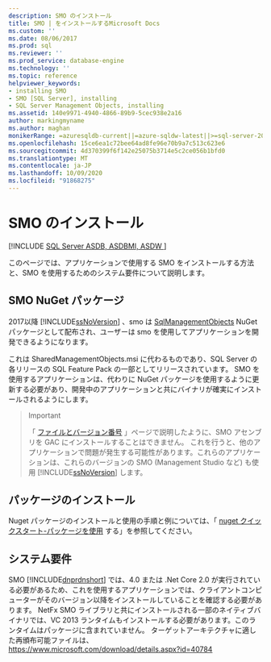 ```yaml
---
description: SMO のインストール
title: SMO | をインストールするMicrosoft Docs
ms.custom: ''
ms.date: 08/06/2017
ms.prod: sql
ms.reviewer: ''
ms.prod_service: database-engine
ms.technology: ''
ms.topic: reference
helpviewer_keywords:
- installing SMO
- SMO [SQL Server], installing
- SQL Server Management Objects, installing
ms.assetid: 140e9971-4940-4866-89b9-5cec938e2a16
author: markingmyname
ms.author: maghan
monikerRange: =azuresqldb-current||=azure-sqldw-latest||>=sql-server-2016||=sqlallproducts-allversions||>=sql-server-linux-2017||=azuresqldb-mi-current
ms.openlocfilehash: 15ce6ea1c72bee64ad8fe96e70b9a7c513c623e6
ms.sourcegitcommit: 4d370399f6f142e25075b3714e5c2ce056b1bfd0
ms.translationtype: MT
ms.contentlocale: ja-JP
ms.lasthandoff: 10/09/2020
ms.locfileid: "91868275"
---
```

# <a name="installing-smo"></a>SMO のインストール

[!INCLUDE [SQL Server ASDB, ASDBMI, ASDW ](../../includes/applies-to-version/sql-asdb-asdbmi-asa.md)]

このページでは、アプリケーションで使用する SMO をインストールする方法と、SMO を使用するためのシステム要件について説明します。

## <a name="smo-nuget-package"></a>SMO NuGet パッケージ

2017以降 [!INCLUDE[ssNoVersion](../../includes/ssnoversion-md.md)] 、smo は [SqlManagementObjects](https://www.nuget.org/packages/Microsoft.SqlServer.SqlManagementObjects) NuGet パッケージとして配布され、ユーザーは smo を使用してアプリケーションを開発できるようになります。

これは SharedManagementObjects.msi に代わるものであり、SQL Server の各リリースの SQL Feature Pack の一部としてリリースされています。 SMO を使用するアプリケーションは、代わりに NuGet パッケージを使用するように更新する必要があり、開発中のアプリケーションと共にバイナリが確実にインストールされるようにします。

>>[!Important]
>>「 [ファイルとバージョン番号](files-and-version-numbers.md) 」ページで説明したように、SMO アセンブリを GAC にインストールすることはできません。 これを行うと、他のアプリケーションで問題が発生する可能性があります。これらのアプリケーションは、これらのバージョンの SMO (Management Studio など) も使用 [!INCLUDE[ssNoVersion](../../includes/ssnoversion-md.md)] します。

## <a name="installing-the-package"></a>パッケージのインストール

Nuget パッケージのインストールと使用の手順と例については、「 [nuget クイックスタート-パッケージを使用](/nuget/quickstart/use-a-package) する」を参照してください。 
  
## <a name="system-requirements"></a>システム要件
  
 SMO [!INCLUDE[dnprdnshort](../../includes/dnprdnshort-md.md)] では、4.0 または .Net Core 2.0 が実行されている必要があるため、これを使用するアプリケーションでは、クライアントコンピューターがそのバージョン以降をインストールしていることを確認する必要があります。 NetFx SMO ライブラリと共にインストールされる一部のネイティブバイナリでは、VC 2013 ランタイムもインストールする必要があります。このランタイムはパッケージに含まれていません。 ターゲットアーキテクチャに適した再頒布可能ファイルは、 https://www.microsoft.com/download/details.aspx?id=40784
